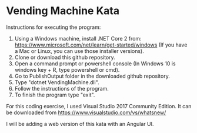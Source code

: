 # Vending Machine Kata
Instructions for executing the program:
1) Using a Windows machine, install .NET Core 2 from: https://www.microsoft.com/net/learn/get-started/windows
(If you have a Mac or Linux, you can use those installer versions).
2) Clone or download this github repository.
3) Open a command prompt or powershell console (In Windows 10 is windows key + R, type powershell or cmd).
4) Go to PublishOutput folder in the downloaded github repository.
5) Type "dotnet VendingMachine.dll".
6) Follow the instructions of the program.
7) To finish the program type "exit".

For this coding exercise, I used Visual Studio 2017 Community Edition.
It can be downloaded from https://www.visualstudio.com/vs/whatsnew/

I will be adding a web version of this kata with an Angular UI.
